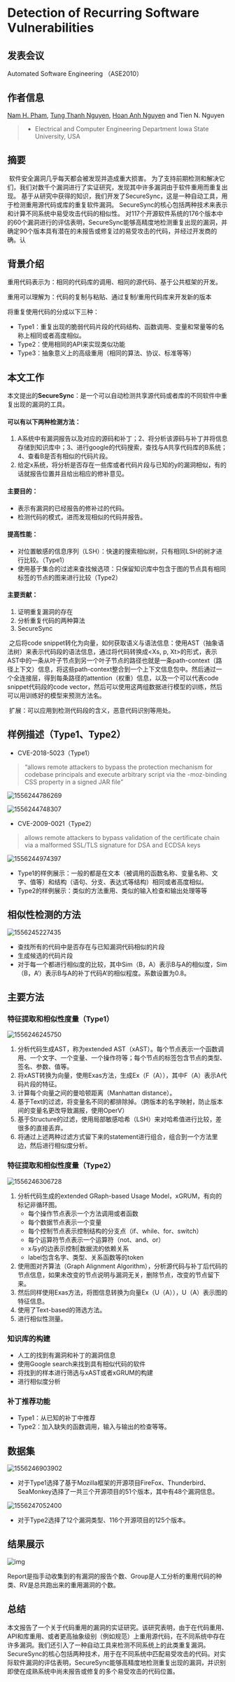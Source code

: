 # Detection of Recurring Software Vulnerabilities



## 发表会议

Automated Software Engineering （ASE2010）

## 作者信息

[Nam H. Pham](http://urialon.cswp.cs.technion.ac.il/), [Tung Thanh Nguyen](http://www.cs.technion.ac.il/~mbs/), [Hoan Anh Nguyen](https://levyomer.wordpress.com/) and Tien N. Nguyen

> - Electrical and Computer Engineering Department Iowa State University, USA

## 摘要

​	软件安全漏洞几乎每天都会被发现并造成重大损害。 为了支持前期检测和解决它们，我们对数千个漏洞进行了实证研究，发现其中许多漏洞由于软件重用而重复出现。 基于从研究中获得的知识，我们开发了SecureSync，这是一种自动工具，用于检测重用源代码或库的重复软件漏洞。 SecureSync的核心包括两种技术来表示和计算不同系统中易受攻击代码的相似性。 对117个开源软件系统的176个版本中的60个漏洞进行的评估表明，SecureSync能够高精度地检测重复出现的漏洞，并确定90个版本具有潜在的未报告或修复过的易受攻击的代码，并经过开发商的确。认

## 背景介绍

​	重用代码表示为：相同的代码库的调用、相同的源代码、基于公共框架的开发。

​	重用可以理解为：代码的复制与粘贴、通过复制/重用代码库来开发新的版本

将重复使用代码的分成以下三种：

- Type1：重复出现的脆弱代码片段的代码结构、函数调用、变量和常量等的名称上相同或者高度相似。
- Type2：使用相同的API来实现类似功能
- Type3：抽象意义上的高级重用（相同的算法、协议、标准等等）

## 本文工作

本文提出的**SecureSync**：是一个可以自动检测共享源代码或者库的不同软件中重复出现的漏洞的工具。

#### 可以有以下两种检测方法：

1. A系统中有漏洞报告以及对应的源码和补丁；2、将分析该源码与补丁并将信息存储到知识库中；3、进行google的代码搜索，查找与A共享代码库的B系统；4、查看B是否有相似的代码片段。
2. 给定x系统，将分析是否存在一些库或者代码片段与已知的y的漏洞相似，有的话就报告位置并且给出相应的修补意见。

#### 主要目的：

- 表示有漏洞的已经报告的修补过的代码。
- 检测代码的模式，进而发现相似的代码并报告。

#### 提高性能：

- 对位置敏感的信息序列（LSH）：快速的搜索相似树，只有相同LSH的树才进行比较。（Type1）
- 使用基于集合的过滤来查找候选项：只保留知识库中包含于图的节点具有相同标签的节点的图来进行比较（Type2）

#### 主要贡献：

1. 证明重复漏洞的存在
2. 分析重复代码的两种算法
3. SecureSync

​	之后将code snippet转化为向量，如何获取语义与语法信息：使用AST（抽象语法树）来表示代码段的语法信息，通过将代码转换成<Xs, p, Xt>的形式，表示AST中的一条从叶子节点到另一个叶子节点的路径也就是一条path-context（路径上下文）信息，将这些path-context整合到一个上下文信息包中。然后通过一个全连接层，得到每条路径的attention（权重）信息，以及一个可以代表code snippet代码段的code vector，然后可以使用这两组数据进行模型的训练，然后可以用训练好的模型来预测方法名。

​	扩展：可以应用到检测代码段的含义，恶意代码识别等用处。

## 样例描述（Type1、Type2）

-  CVE-2018-5023（Type1）

> “allows remote attackers to bypass the protection mechanism for codebase principals and execute arbitrary script via the -moz-binding CSS property in a signed JAR file”

![1556244786269](https://github.com/sunSUNQ/Paper_reading/raw/master/Detection%20of%20Recurring%20Software%20Vulnerabilities/image/1556244786269.png)

![1556244748307](https://github.com/sunSUNQ/Paper_reading/raw/master/Detection%20of%20Recurring%20Software%20Vulnerabilities/image/1556244748307.png)

- CVE-2009-0021（Type2）

> allows remote attackers to bypass validation of the certificate chain via a malformed SSL/TLS signature for DSA and ECDSA keys

![1556244974397](https://github.com/sunSUNQ/Paper_reading/raw/master/Detection%20of%20Recurring%20Software%20Vulnerabilities/image/1556244974397.png)

- Type1的样例展示：一般的都是在文本（被调用的函数名称、变量名称、文字、值等）和结构（语句、分支、表达式等结构）相同或者高度相似。
- Type2的样例展示：类似的方法重用、类似的输入检查和输出处理等等

## 相似性检测的方法

![1556245227435](https://github.com/sunSUNQ/Paper_reading/raw/master/Detection%20of%20Recurring%20Software%20Vulnerabilities/image/1556245227435.png)

- 查找所有的代码中是否存在与已知漏洞代码相似的片段
- 生成候选的代码片段
- 对于每一个都进行相似度的比较，其中Sim（B，A）表示B与A的相似度，Sim（B，A‘）表示B与A的补丁代码A’的相似程度。系数设置为0.8。

## 主要方法

### 特征提取和相似性度量（Type1）

![1556246245750](https://github.com/sunSUNQ/Paper_reading/raw/master/Detection%20of%20Recurring%20Software%20Vulnerabilities/image/1556246245750.png)

1. 分析代码生成AST，称为extended AST（xAST）。每个节点表示一个函数调用、一个文字、一个变量、一个操作符等；每个节点的标签包含节点的类型、签名、参数、值等。
2. 将xAST转换为向量，使用Exas方法，生成Ex（F（A）），其中F（A）表示A代码片段的特征。
3. 计算每个向量之间的曼哈顿距离（Manhattan distance）。
4. 基于Text的过滤，将变量名不同的都排除掉。（跨版本的名字映射，防止版本间的变量名更改导致漏报，使用OperV）
5. 基于Structure的过滤，使用局部敏感哈希（LSH）来对哈希值进行比较，差很多的直接丢弃。
6. 将通过上述两种过滤方式留下来的statement进行组合，组合到一个方法里边，然后进行相似度分析。

### 特征提取和相似性度量（Type2）

![1556246306728](https://github.com/sunSUNQ/Paper_reading/raw/master/Detection%20of%20Recurring%20Software%20Vulnerabilities/image/1556246306728.png)

1. 分析代码生成的extended GRaph-based Usage Model，xGRUM，有向的标记非循环图。
   - 每个操作节点表示一个方法调用或者函数
   - 每个数据节点表示一个变量
   - 每个控制节点表示控制结构的分支点（if、while、for、switch）
   - 每个运算符节点表示一个运算符（not、and、or）
   - x与y的边表示控制|数据流的依赖关系
   - label包含名字、类型、关系函数等的token
2. 使用图对齐算法（Graph Alignment Algorithm），分析源代码与补丁后代码的节点信息，如果未改变的节点说明与漏洞无关，删除节点，改变的节点留下来。
3. 然后同样使用Exas方法，将图信息转换为向量Ex（U（A）），U（A）表示图的特征信息。
4. 使用了Text-based的筛选方法。
5. 进行相似性测量。

### 知识库的构建

- 人工的找到有漏洞和补丁的漏洞信息
- 使用Google search来找到具有相似代码的软件
- 将找到的样本进行筛选与xAST或者xGRUM的构建
- 进行相似度分析

### 补丁推荐功能

- Type1：从已知的补丁中推荐
- Type2：加入缺失的函数调用，输入与输出的检查等等。

## 数据集

![1556246903902](https://github.com/sunSUNQ/Paper_reading/raw/master/Detection%20of%20Recurring%20Software%20Vulnerabilities/image/1556246903902.png)

- 对于Type1选择了基于Mozilla框架的开源项目FireFox、Thunderbird、SeaMonkey选择了一共三个开源项目的51个版本，其中有48个漏洞信息。

![1556247052400](https://github.com/sunSUNQ/Paper_reading/raw/master/Detection%20of%20Recurring%20Software%20Vulnerabilities/image/1556247052400.png)

- 对于Type2选择了12个漏洞类型、116个开源项目的125个版本。

## 结果展示

![img](https://github.com/sunSUNQ/Paper_reading/raw/master/Detection%20of%20Recurring%20Software%20Vulnerabilities/image/1556245079662.png)

​	Report是指手动收集到的有漏洞的报告个数、Group是人工分析的重用代码的种类、RV是总共跑出来的重用漏洞的个数。

## 总结

​	本文报告了一个关于代码重用的漏洞的实证研究。该研究表明，由于在代码重用、API和库重用、或者更高抽象级别（例如规范）上重用源代码，在不同系统中存在许多漏洞。我们还引入了一种自动工具来检测不同系统上的此类重复漏洞。 SecureSync的核心包括两种技术，用于在不同系统中匹配易受攻击的代码。对实际软件漏洞的评估表明，SecureSync能够高精度地检测重复出现的漏洞，并识别即使在成熟系统中尚未报告或修复的多个易受攻击的代码位置。
